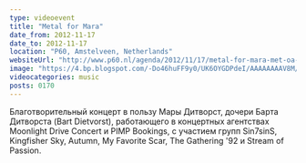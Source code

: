 ```yaml
---
type: videoevent
title: "Metal for Mara"
date_from: 2012-11-17
date_to: 2012-11-17
location: "P60, Amstelveen, Netherlands"
websiteUrl: "http://www.p60.nl/agenda/2012/11/17/metal-for-mara-met-oa-stream-of-passion-sin7sins-kingfisher-sky-autumn-my-favorite-scar-stream-of-passion-suprise-act-518.html"
image: "https://4.bp.blogspot.com/-Do46huFF9y0/UK6OYGDPdeI/AAAAAAAAV8M/CSiJ-fPGIMA/s1600/dsc05747.picasaweb.jpg"
videocategories: music
posts: 0170
---
```


Благотворительный концерт в пользу Мары Дитворст, дочери Барта Дитворста (Bart Dietvorst), работающего в концертных агентствах Moonlight Drive Concert и PIMP Bookings, с участием групп Sin7sinS, Kingfisher Sky, Autumn, My Favorite Scar, The Gathering '92 и Stream of Passion.
